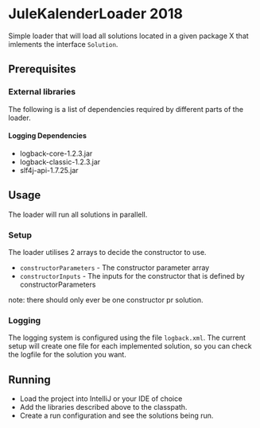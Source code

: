 # JuleKalenderLoader 2018
Simple loader that will load all solutions located in a given package X that imlements the interface `Solution`.  

## Prerequisites

### External libraries
The following is a list of dependencies required by different parts of the loader.
#### Logging Dependencies
- logback-core-1.2.3.jar
- logback-classic-1.2.3.jar
- slf4j-api-1.7.25.jar

## Usage
The loader will run all solutions in parallell.
### Setup
The loader utilises 2 arrays to decide the constructor to use.  
- `constructorParameters` - The constructor parameter array
- `constructorInputs` - The inputs for the constructor that is defined by constructorParameters

note: there should only ever be one constructor pr solution.

### Logging
The logging system is configured using the file `logback.xml`.
The current setup will create one file for each implemented solution, so you can check the logfile for the solution you want.

## Running
- Load the project into IntelliJ or your IDE of choice
- Add the libraries described above to the classpath.
- Create a run configuration and see the solutions being run.